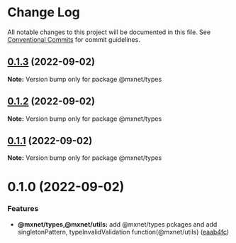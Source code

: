 # Change Log

All notable changes to this project will be documented in this file.
See [Conventional Commits](https://conventionalcommits.org) for commit guidelines.

## [0.1.3](https://gitee.com/cq_maixun_network/repo/compare/@mxnet/types@0.1.2...@mxnet/types@0.1.3) (2022-09-02)

**Note:** Version bump only for package @mxnet/types





## [0.1.2](https://gitee.com/cq_maixun_network/repo/compare/@mxnet/types@0.1.1...@mxnet/types@0.1.2) (2022-09-02)

**Note:** Version bump only for package @mxnet/types





## [0.1.1](https://gitee.com/cq_maixun_network/repo/compare/@mxnet/types@0.1.0...@mxnet/types@0.1.1) (2022-09-02)

**Note:** Version bump only for package @mxnet/types





# 0.1.0 (2022-09-02)


### Features

* **@mxnet/types,@mxnet/utils:** add @mxnet/types pckages and add singletonPattern, typeInvalidValidation function(@mxnet/utils) ([eaab4fc](https://gitee.com/cq_maixun_network/repo/commits/eaab4fc56de06d8195b4349d3da7b5e35bb3157d))
